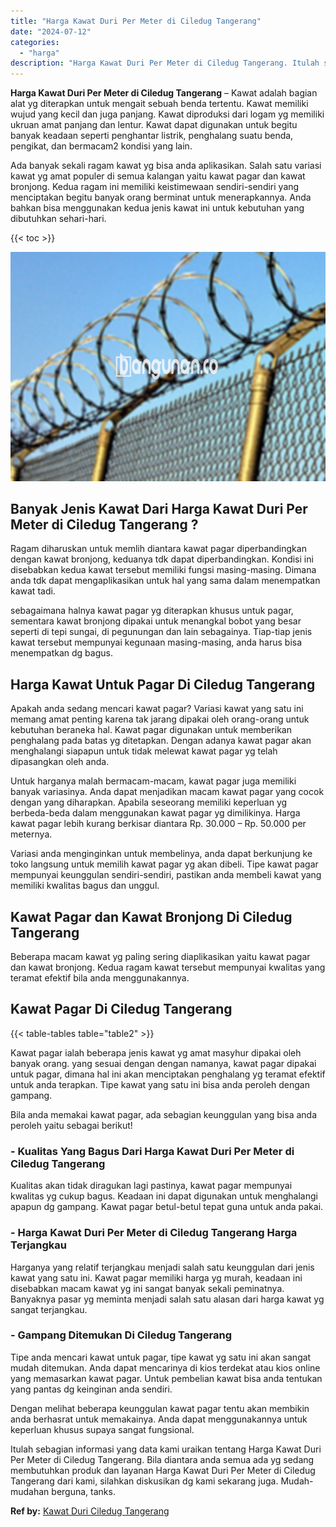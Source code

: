 ```yaml
---
title: "Harga Kawat Duri Per Meter di Ciledug Tangerang"
date: "2024-07-12"
categories: 
  - "harga"
description: "Harga Kawat Duri Per Meter di Ciledug Tangerang. Itulah sebagian informasi yang data kami uraikan tentang Harga Kawat Duri Per Meter di Ciledug Tangerang. Bi..."
---
```


**Harga Kawat Duri Per Meter di Ciledug Tangerang** – Kawat adalah bagian alat yg diterapkan untuk mengait sebuah benda tertentu. Kawat memiliki wujud yang kecil dan juga panjang. Kawat diproduksi dari logam yg memiliki ukruan amat panjang dan lentur. Kawat dapat digunakan untuk begitu banyak keadaan seperti penghantar listrik, penghalang suatu benda, pengikat, dan bermacam2 kondisi yang lain.

Ada banyak sekali ragam kawat yg bisa anda aplikasikan. Salah satu variasi kawat yg amat populer di semua kalangan yaitu kawat pagar dan kawat bronjong. Kedua ragam ini memiliki keistimewaan sendiri-sendiri yang menciptakan begitu banyak orang berminat untuk menerapkannya. Anda bahkan bisa menggunakan kedua jenis kawat ini untuk kebutuhan yang dibutuhkan sehari-hari.

{{< toc >}}

![Harga Kawat Duri Per Meter di Ciledug Tangerang](/images/jual-kawat-murah45.png)

## Banyak Jenis Kawat Dari Harga Kawat Duri Per Meter di Ciledug Tangerang ?

Ragam diharuskan untuk memlih diantara kawat pagar diperbandingkan dengan kawat bronjong, keduanya tdk dapat diperbandingkan. Kondisi ini disebabkan kedua kawat tersebut memiliki fungsi masing-masing. Dimana anda tdk dapat mengaplikasikan untuk hal yang sama dalam menempatkan kawat tadi.

sebagaimana halnya kawat pagar yg diterapkan khusus untuk pagar, sementara kawat bronjong dipakai untuk menangkal bobot yang besar seperti di tepi sungai, di pegunungan dan lain sebagainya. Tiap-tiap jenis kawat tersebut mempunyai kegunaan masing-masing, anda harus bisa menempatkan dg bagus.

## Harga Kawat Untuk Pagar Di Ciledug Tangerang

Apakah anda sedang mencari kawat pagar? Variasi kawat yang satu ini memang amat penting karena tak jarang dipakai oleh orang-orang untuk kebutuhan beraneka hal. Kawat pagar digunakan untuk memberikan penghalang pada batas yg ditetapkan. Dengan adanya kawat pagar akan menghalangi siapapun untuk tidak melewat kawat pagar yg telah dipasangkan oleh anda.

Untuk harganya malah bermacam-macam, kawat pagar juga memiliki banyak variasinya. Anda dapat menjadikan macam kawat pagar yang cocok dengan yang diharapkan. Apabila seseorang memiliki keperluan yg berbeda-beda dalam menggunakan kawat pagar yg dimilikinya. Harga kawat pagar lebih kurang berkisar diantara Rp. 30.000 – Rp. 50.000 per meternya.

Variasi anda menginginkan untuk membelinya, anda dapat berkunjung ke toko langsung untuk memilih kawat pagar yg akan dibeli. Tipe kawat pagar mempunyai keunggulan sendiri-sendiri, pastikan anda membeli kawat yang memiliki kwalitas bagus dan unggul.

## Kawat Pagar dan Kawat Bronjong Di Ciledug Tangerang

Beberapa macam kawat yg paling sering diaplikasikan yaitu kawat pagar dan kawat bronjong. Kedua ragam kawat tersebut mempunyai kwalitas yang teramat efektif bila anda menggunakannya.

## Kawat Pagar Di Ciledug Tangerang

{{< table-tables table="table2" >}}

Kawat pagar ialah beberapa jenis kawat yg amat masyhur dipakai oleh banyak orang. yang sesuai dengan dengan namanya, kawat pagar dipakai untuk pagar, dimana hal ini akan menciptakan penghalang yg teramat efektif untuk anda terapkan. Tipe kawat yang satu ini bisa anda peroleh dengan gampang.

Bila anda memakai kawat pagar, ada sebagian keunggulan yang bisa anda peroleh yaitu sebagai berikut!

### \- Kualitas Yang Bagus Dari Harga Kawat Duri Per Meter di Ciledug Tangerang

Kualitas akan tidak diragukan lagi pastinya, kawat pagar mempunyai kwalitas yg cukup bagus. Keadaan ini dapat digunakan untuk menghalangi apapun dg gampang. Kawat pagar betul-betul tepat guna untuk anda pakai.

### \- Harga Kawat Duri Per Meter di Ciledug Tangerang Harga Terjangkau

Harganya yang relatif terjangkau menjadi salah satu keunggulan dari jenis kawat yang satu ini. Kawat pagar memiliki harga yg murah, keadaan ini disebabkan macam kawat yg ini sangat banyak sekali peminatnya. Banyaknya pasar yg meminta menjadi salah satu alasan dari harga kawat yg sangat terjangkau.

### \- Gampang Ditemukan Di Ciledug Tangerang

Tipe anda mencari kawat untuk pagar, tipe kawat yg satu ini akan sangat mudah ditemukan. Anda dapat mencarinya di kios terdekat atau kios online yang memasarkan kawat pagar. Untuk pembelian kawat bisa anda tentukan yang pantas dg keinginan anda sendiri.

Dengan melihat beberapa keunggulan kawat pagar tentu akan membikin anda berhasrat untuk memakainya. Anda dapat menggunakannya untuk keperluan khusus supaya sangat fungsional.

Itulah sebagian informasi yang data kami uraikan tentang Harga Kawat Duri Per Meter di Ciledug Tangerang. Bila diantara anda semua ada yg sedang membutuhkan produk dan layanan Harga Kawat Duri Per Meter di Ciledug Tangerang dari kami, silahkan diskusikan dg kami sekarang juga. Mudah-mudahan berguna, tanks.

**Ref by:** [Kawat Duri Ciledug Tangerang](https://id.wikipedia.org/wiki/Kawat)
